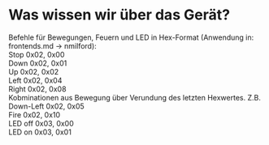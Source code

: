 # Was wissen wir über das Gerät?

Befehle für Bewegungen, Feuern und LED in Hex-Format (Anwendung in: frontends.md -> nmilford):  
Stop 0x02, 0x00  
Down 0x02, 0x01  
Up 0x02, 0x02  
Left  0x02, 0x04  
Right 0x02, 0x08  
Kobminationen aus Bewegung über Verundung des letzten Hexwertes. Z.B. Down-Left 0x02, 0x05  
Fire 0x02, 0x10  
LED off 0x03, 0x00  
LED on 0x03, 0x01  

